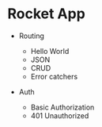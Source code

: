 # Rocket App

- Routing
  - Hello World
  - JSON
  - CRUD
  - Error catchers

- Auth
  - Basic Authorization
  - 401 Unauthorized
